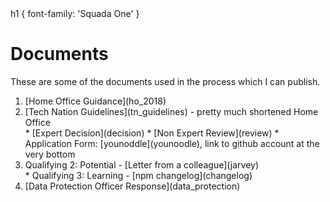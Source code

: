 <critical-path-font text="Documents" family="Squada One">
  h1 { font-family: 'Squada One' }
</critical-path-font>

# Documents

These are some of the documents used in the process which I can publish.

<ol>
  <li>[Home Office Guidance](ho_2018)</li>
  <li>[Tech Nation Guidelines](tn_guidelines) - pretty much shortened Home Office</li>
  * [Expert Decision](decision)
  * [Non Expert Review](review)
  * Application Form: [younoddle](younoodle), link to github account at the very bottom
  <li>Qualifying 2: Potential - [Letter from a colleague](jarvey)</li>
  * Qualifying 3: Learning - [npm changelog](changelog)
  <li>[Data Protection Officer Response](data_protection)</li>
</ol>